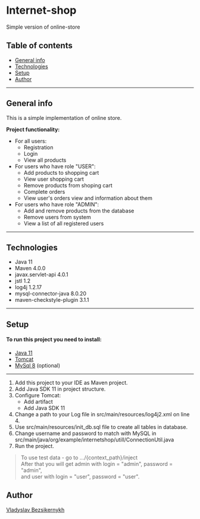 # Internet-shop
Simple version of online-store

## Table of contents
* [General info](#general-info)
* [Technologies](#technologies)
* [Setup](#setup)
* [Author](#author)

<hr/>

## <a name = "general-info">General info</a>
This is a simple implementation of online store.

**Project functionality:**
- For all users:
  * Registration
  * Login 
  * View all products
- For users who have role "USER": 
    * Add products to shopping cart
    * View user shopping cart
    * Remove products from shoping cart
    * Complete orders
    * View user's orders view and information about them
- For users who have role "ADMIN":
    * Add and remove products from the database
    * Remove users from system
    * View a list of all registered users

<hr/>

## <a name = "technologies">Technologies</a>
  * Java 11
  * Maven 4.0.0
  * javax.servlet-api 4.0.1
  * jstl 1.2
  * log4j 1.2.17
  * mysql-connector-java 8.0.20
  * maven-checkstyle-plugin 3.1.1

<hr/>

## <a name = "setup">Setup</a>
#### To run this project you need to install:
  * [Java 11](https://www.oracle.com/java/technologies/javase-jdk11-downloads.html)
  * [Tomcat](https://tomcat.apache.org/download-90.cgi)
  * [MySql 8](https://www.mysql.com/downloads/) (optional)
  
<hr/>
  
1. Add this project to your IDE as Maven project. 
2. Add Java SDK 11 in project structure. 
3. Configure Tomcat:
   - Add artifact
   - Add Java SDK 11
4. Change a path to your Log file in src/main/resources/log4j2.xml on line 4.
5. Use src/main/resources/init_db.sql file to create all tables in database.
6. Change username and password to match with MySQL in src/main/java/org/example/internetshop/utill/ConnectionUtil.java 
7. Run the project.

>To use test data - go to .../{context_path}/inject <br/>
After that you will get admin with login = "admin", password = "admin", <br/>
and user with login = "user", password = "user". 

## <a name = "author">Author</a>
[Vladyslav Bezsikernykh](https://github.com/Handsome0711)


    
    
    